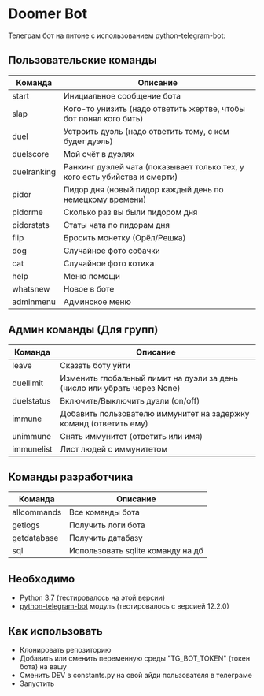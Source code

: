 # Doomer Bot

Телеграм бот на питоне с использованием python-telegram-bot:

## Пользовательские команды

| Команда     | Описание                                                                   |
| ----------- | -------------------------------------------------------------------------- |
| start       | Инициальное сообщение бота                                                 |
| slap        | Кого-то унизить (надо ответить жертве, чтобы бот понял кого бить)          |
| duel        | Устроить дуэль (надо ответить тому, с кем будет дуэль)                     |
| duelscore   | Мой счёт в дуэлях                                                          |
| duelranking | Ранкинг дуэлей чата (показывает только тех, у кого есть убийства и смерти) |
| pidor       | Пидор дня (новый пидор каждый день по немецкому времени)                   |
| pidorme     | Сколько раз вы были пидором дня                                            |
| pidorstats  | Статы чата по пидорам дня                                                  |
| flip        | Бросить монетку (Орёл/Решка)                                               |
| dog         | Случайное фото собачки                                                     |
| cat         | Случайное фото котика                                                      |
| help        | Меню помощи                                                                |
| whatsnew    | Новое в боте                                                               |
| adminmenu   | Админское меню                                                             |

## Админ команды (Для групп)

| Команда    | Описание                                                                 |
| ---------- | ------------------------------------------------------------------------ |
| leave      | Сказать боту уйти                                                        |
| duellimit  | Изменить глобальный лимит на дуэли за день (число или убрать через None) |
| duelstatus | Включить/Выключить дуэли (on/off)                                        |
| immune     | Добавить пользователю иммунитет на задержку команд (ответить ему)        |
| unimmune   | Снять иммунитет (ответить или имя)                                       |
| immunelist | Лист людей с иммунитетом                                                 |

## Команды разработчика

| Команда     | Описание                          |
| ----------- | --------------------------------- |
| allcommands | Все команды бота                  |
| getlogs     | Получить логи бота                |
| getdatabase | Получить датабазу                 |
| sql         | Использовать sqlite команду на дб |

## Необходимо

* Python 3.7 (тестировалось на этой версии)
* [python-telegram-bot](https://github.com/leandrotoledo/python-telegram-bot) модуль (тестировалось с версией 12.2.0)

## Как использовать

* Клонировать репозиторию
* Добавить или сменить переменную среды "TG_BOT_TOKEN" (токен бота) на вашу
* Сменить DEV в constants.py на свой айди пользователя в телеграме
* Запустить
